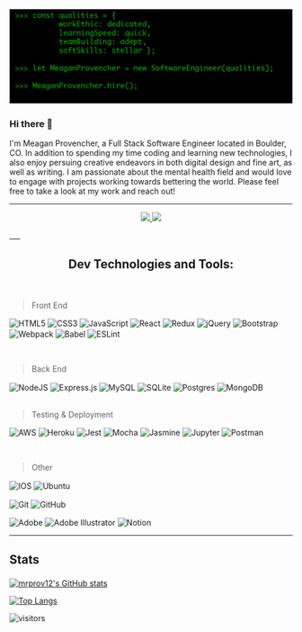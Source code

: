 ![](/imgs/mp_code.png)
### Hi there 👋
I'm Meagan Provencher, a Full Stack Software Engineer located in Boulder, CO. In addition to spending my time coding and learning new technologies, I also enjoy persuing creative endeavors in both digital design and fine art, as well as writing. I am passionate about the mental health field and would love to engage with projects working towards bettering the world. Please feel free to take a look at my work and reach out!

___
<p align="center">
<!-- Linked In Contact -->
<a href="https://www.linkedin.com/in/meaganprovencher/" target="_blank">
  <img src="https://img.shields.io/badge/-mrprov12-blue?style=for-the-badge&logo=Linkedin&logoColor=white"/>
</a>

<!-- Email -->
<a href="mailto:meaganprovencher@gmail.com">
  <img src="https://img.shields.io/badge/EMAIL-meaganprovencher@gmail.com-0F2DD9?style=for-the-badge"/>
</a>

</p>
___

## <p align=center>Dev Technologies and Tools:</p>
<br/>


> Front End  <br/>
<!-- html5 -->
<p>
<img align="center" alt="HTML5" src="https://img.shields.io/badge/html5-%23E34F26.svg?style=for-the-badge&logo=html5&logoColor=white"/>

<!-- Css3 -->
<img align="center" alt="CSS3" src="https://img.shields.io/badge/css3-%231572B6.svg?style=for-the-badge&logo=css3&logoColor=white"/>

<!-- js -->
<img align="center" alt="JavaScript" src="https://img.shields.io/badge/javascript-%23323330.svg?style=for-the-badge&logo=javascript&logoColor=%23F7DF1E"/>
<!-- React -->
<img align="center" alt="React" src="https://img.shields.io/badge/react-%2320232a.svg?style=for-the-badge&logo=react&logoColor=%2361DAFB"/>

<!-- redux -->
<img align="center" alt="Redux" src="https://img.shields.io/badge/redux-%23593d88.svg?style=for-the-badge&logo=redux&logoColor=white"/>

<!-- Jquery -->
<img align="center" alt="jQuery" src="https://img.shields.io/badge/jquery-%230769AD.svg?style=for-the-badge&logo=jquery&logoColor=white"/>
<!-- bootstrap -->
<img align="center" alt="Bootstrap" src="https://img.shields.io/badge/bootstrap-%23563D7C.svg?style=for-the-badge&logo=bootstrap&logoColor=white"/>

<!-- webpack -->
<img align="center" align="left" alt="Webpack" src="https://img.shields.io/badge/webpack-%238DD6F9.svg?style=for-the-badge&logo=webpack&logoColor=black" />

<!-- babel -->
<img align="center" alt="Babel" src="https://img.shields.io/badge/Babel-F9DC3e?style=for-the-badge&logo=babel&logoColor=black" />

<!-- es lint -->
<img align="center" alt="ESLint" src="https://img.shields.io/badge/ESLint-4B3263?style=for-the-badge&logo=eslint&logoColor=white" />
</p>
<br/>

  
  
> Back End 
<p>
  
<!-- Nodejs -->
<img align="center" alt="NodeJS" src="https://img.shields.io/badge/node.js-%2343853D.svg?style=for-the-badge&logo=node-dot-js&logoColor=white"/>

<!-- express -->
<img align="center" alt="Express.js" src="https://img.shields.io/badge/express.js-%23404d59.svg?style=for-the-badge&logo=express&logoColor=%2361DAFB"/>

<!--  mysql -->
<img align="center" alt="MySQL" src="https://img.shields.io/badge/mysql-%2300f.svg?style=for-the-badge&logo=mysql&logoColor=white"/>

<!-- SQlite -->
<img align="center" alt="SQLite" src ="https://img.shields.io/badge/sqlite-%2307405e.svg?style=for-the-badge&logo=sqlite&logoColor=white"/>

<!--  postgresql -->
<img align="center" alt="Postgres" src ="https://img.shields.io/badge/postgres-%23316192.svg?style=for-the-badge&logo=postgresql&logoColor=white"/>

<!-- mongodb -->
<img align="center" alt="MongoDB" src ="https://img.shields.io/badge/MongoDB-%234ea94b.svg?style=for-the-badge&logo=mongodb&logoColor=white"/>
<br/>
  <br/>

</p>

> Testing & Deployment
<p>
<!--AWS  -->
<img align="center" alt="AWS" src="https://img.shields.io/badge/AWS-%23FF9900.svg?style=for-the-badge&logo=amazon-aws&logoColor=white"/>

<!-- heroku -->
<img align="center" alt="Heroku" src="https://img.shields.io/badge/heroku-%23430098.svg?style=for-the-badge&logo=heroku&logoColor=white"/>

<!-- jest -->
<img align="center" alt="Jest" src="https://img.shields.io/badge/-jest-%23C21325?style=for-the-badge&logo=jest&logoColor=white"/>

<!-- mocha -->
<img align="center" alt="Mocha" src="https://img.shields.io/badge/-mocha-%238D6748?style=for-the-badge&logo=mocha&logoColor=white"/>

<!-- jasmine -->
<img align="center" alt="Jasmine" src="https://img.shields.io/badge/-Jasmine-%238A4182?style=for-the-badge&logo=Jasmine&logoColor=white"/>

<!-- jupyter -->
<img align="center" alt="Jupyter" src="https://img.shields.io/badge/Jupyter-%23F37626.svg?style=for-the-badge&logo=Jupyter&logoColor=white" />

<!-- postman -->
<img align="center" alt="Postman" src="https://img.shields.io/badge/Postman-FF6C37?style=for-the-badge&logo=postman&logoColor=red" />
</p>
<br/>

> Other   
<!-- mac -->
<p>
<img align="center" alt="IOS" src="https://img.shields.io/badge/iOS-000000?style=for-the-badge&logo=ios&logoColor=white">
<!-- ubuntu -->
<img align="center" alt="Ubuntu" src="https://img.shields.io/badge/Ubuntu-E95420?style=for-the-badge&logo=ubuntu&logoColor=white" />
  </p>
<p>
<!-- Git -->
<img align="center" alt="Git" src="https://img.shields.io/badge/git-%23F05033.svg?style=for-the-badge&logo=git&logoColor=white"/>

<!-- Github -->
<img align="center" alt="GitHub" src="https://img.shields.io/badge/github-%23121011.svg?style=for-the-badge&logo=github&logoColor=white"/>
<br/>
  </p>
<p>
<!-- adobe -->
<img align="center" alt="Adobe" src="https://img.shields.io/badge/adobe-%23FF0000.svg?style=for-the-badge&logo=adobe&logoColor=white"/>

<!-- illustrator -->
<img align="center" alt="Adobe Illustrator" src="https://img.shields.io/badge/adobeillustrator-%23FF9A00.svg?style=for-the-badge&logo=adobeillustrator&logoColor=white"/>

<!-- notion  -->
<img align="center" alt="Notion" src="https://img.shields.io/badge/Notion-%23000000.svg?style=for-the-badge&logo=notion&logoColor=white"/>
</p>


___

## <p algin="center">Stats

[![mrprov12's GitHub stats](https://github-readme-stats.vercel.app/api?username=mrprov12&show_icons=true&theme=dark)](https://github.com/mrprov12/github-readme-stats)

[![Top Langs](https://github-readme-stats.vercel.app/api/top-langs/?username=mrprov12&layout=compact&theme=dark)](https://github.com/mrprov12/github-readme-stats)


<!-- Visitors badge -->
![visitors](https://visitor-badge.glitch.me/badge?page_id=mrprov12.mrprov12)

</p>
